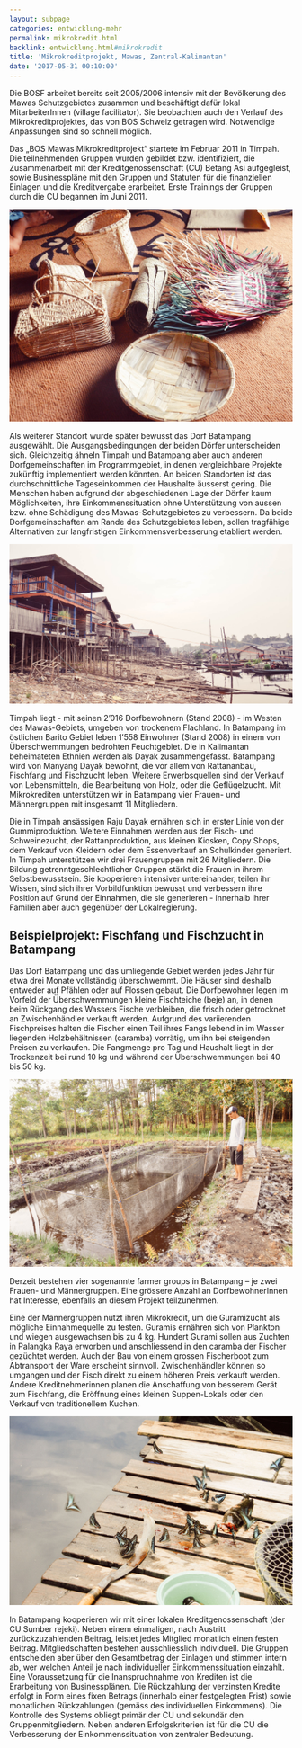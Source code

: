 ```yaml
---
layout: subpage
categories: entwicklung-mehr
permalink: mikrokredit.html
backlink: entwicklung.html#mikrokredit
title: 'Mikrokreditprojekt, Mawas, Zentral-Kalimantan'
date: '2017-05-31 00:10:00'
---
```

Die BOSF arbeitet bereits seit 2005/2006 intensiv mit der Bevölkerung des Mawas Schutzgebietes zusammen und beschäftigt dafür lokal MitarbeiterInnen (village facilitator). Sie beobachten auch den Verlauf des Mikrokreditprojektes, das von BOS Schweiz getragen wird. Notwendige Anpassungen sind so schnell möglich.

Das „BOS Mawas Mikrokreditprojekt“ startete im Februar 2011 in Timpah. Die teilnehmenden Gruppen wurden gebildet bzw. identifiziert, die Zusammenarbeit mit der Kreditgenossenschaft (CU) Betang Asi aufgegleist, sowie Businesspläne mit den Gruppen und Statuten für die finanziellen Einlagen und die Kreditvergabe erarbeitet. Erste Trainings der Gruppen durch die CU begannen im Juni 2011\.

![](assets/images/baskets2.jpg)

Als weiterer Standort wurde später bewusst das Dorf Batampang ausgewählt. Die Ausgangsbedingungen der beiden Dörfer unterscheiden sich. Gleichzeitig ähneln Timpah und Batampang aber auch anderen Dorfgemeinschaften im Programmgebiet, in denen vergleichbare Projekte zukünftig implementiert werden könnten. An beiden Standorten ist das durchschnittliche Tageseinkommen der Haushalte äusserst gering. Die Menschen haben aufgrund der abgeschiedenen Lage der Dörfer kaum Möglichkeiten, ihre Einkommenssituation ohne Unterstützung von aussen bzw. ohne Schädigung des Mawas-Schutzgebietes zu verbessern. Da beide Dorfgemeinschaften am Rande des Schutzgebietes leben, sollen tragfähige Alternativen zur langfristigen Einkommensverbesserung etabliert werden.

![](assets/images/river.jpg)

Timpah liegt - mit seinen 2’016 Dorfbewohnern (Stand 2008) - im Westen des Mawas-Gebiets, umgeben von trockenem Flachland. In Batampang im östlichen Barito Gebiet leben 1’558 Einwohner (Stand 2008) in einem von Überschwemmungen bedrohten Feuchtgebiet. Die in Kalimantan beheimateten Ethnien werden als Dayak zusammengefasst. Batampang wird von Manyang Dayak bewohnt, die vor allem von Rattananbau, Fischfang und Fischzucht leben. Weitere Erwerbsquellen sind der Verkauf von Lebensmitteln, die Bearbeitung von Holz, oder die Geflügelzucht. Mit Mikrokrediten unterstützen wir in Batampang vier Frauen- und Männergruppen mit insgesamt 11 Mitgliedern.

Die in Timpah ansässigen Raju Dayak ernähren sich in erster Linie von der Gummiproduktion. Weitere Einnahmen werden aus der Fisch- und Schweinezucht, der Rattanproduktion, aus kleinen Kiosken, Copy Shops, dem Verkauf von Kleidern oder dem Essenverkauf an Schulkinder generiert. In Timpah unterstützen wir drei Frauengruppen mit 26 Mitgliedern. Die Bildung getrenntgeschlechtlicher Gruppen stärkt die Frauen in ihrem Selbstbewusstsein. Sie kooperieren intensiver untereinander, teilen ihr Wissen, sind sich ihrer Vorbildfunktion bewusst und verbessern ihre Position auf Grund der Einnahmen, die sie generieren - innerhalb ihrer Familien aber auch gegenüber der Lokalregierung.

## Beispielprojekt: Fischfang und Fischzucht in Batampang


Das Dorf Batampang und das umliegende Gebiet werden jedes Jahr für etwa drei Monate vollständig überschwemmt. Die Häuser sind deshalb entweder auf Pfählen oder auf Flossen gebaut. Die Dorfbewohner legen im Vorfeld der Überschwemmungen kleine Fischteiche (beje) an, in denen beim Rückgang des Wassers Fische verbleiben, die frisch oder getrocknet an Zwischenhändler verkauft werden. Aufgrund des variierenden Fischpreises halten die Fischer einen Teil ihres Fangs lebend in im Wasser liegenden Holzbehältnissen (caramba) vorrätig, um ihn bei steigenden Preisen zu verkaufen. Die Fangmenge pro Tag und Haushalt liegt in der Trockenzeit bei rund 10 kg und während der Überschwemmungen bei 40 bis 50 kg.

![](assets/images/fischzucht.jpg)

Derzeit bestehen vier sogenannte farmer groups in Batampang – je zwei Frauen- und Männergruppen. Eine grössere Anzahl an DorfbewohnerInnen hat Interesse, ebenfalls an diesem Projekt teilzunehmen.

Eine der Männergruppen nutzt ihren Mikrokredit, um die Guramizucht als mögliche Einnahmequelle zu testen. Guramis ernähren sich von Plankton und wiegen ausgewachsen bis zu 4 kg. Hundert Gurami sollen aus Zuchten in Palangka Raya erworben und anschliessend in den caramba der Fischer gezüchtet werden. Auch der Bau von einem grossen Fischerboot zum Abtransport der Ware erscheint sinnvoll. Zwischenhändler können so umgangen und der Fisch direkt zu einem höheren Preis verkauft werden. Andere Kreditnehmerinnen planen die Anschaffung von besserem Gerät zum Fischfang, die Eröffnung eines kleinen Suppen-Lokals oder den Verkauf von traditionellem Kuchen.

![](assets/images/timpah.jpg)

In Batampang kooperieren wir mit einer lokalen Kreditgenossenschaft (der CU Sumber rejeki). Neben einem einmaligen, nach Austritt zurückzuzahlenden Beitrag, leistet jedes Mitglied monatlich einen festen Beitrag. Mitgliedschaften bestehen ausschliesslich individuell. Die Gruppen entscheiden aber über den Gesamtbetrag der Einlagen und stimmen intern ab, wer welchen Anteil je nach individueller Einkommenssituation einzahlt. Eine Voraussetzung für die Inanspruchnahme von Krediten ist die Erarbeitung von Businessplänen. Die Rückzahlung der verzinsten Kredite erfolgt in Form eines fixen Betrags (innerhalb einer festgelegten Frist) sowie monatlichen Rückzahlungen (gemäss des individuellen Einkommens). Die Kontrolle des Systems obliegt primär der CU und sekundär den Gruppenmitgliedern. Neben anderen Erfolgskriterien ist für die CU die Verbesserung der Einkommenssituation von zentraler Bedeutung.